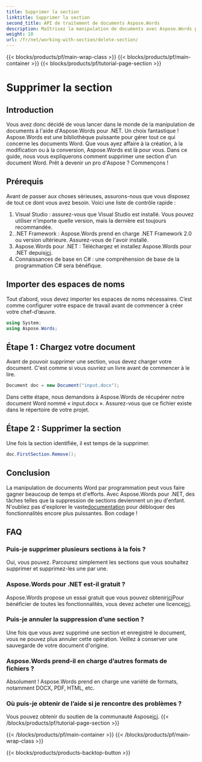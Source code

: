 ```yaml
---
title: Supprimer la section
linktitle: Supprimer la section
second_title: API de traitement de documents Aspose.Words
description: Maîtrisez la manipulation de documents avec Aspose.Words pour .NET. Apprenez à supprimer des sections de documents Word en quelques étapes simples.
weight: 10
url: /fr/net/working-with-section/delete-section/
---
```


{{< blocks/products/pf/main-wrap-class >}}
{{< blocks/products/pf/main-container >}}
{{< blocks/products/pf/tutorial-page-section >}}

# Supprimer la section

## Introduction

Vous avez donc décidé de vous lancer dans le monde de la manipulation de documents à l'aide d'Aspose.Words pour .NET. Un choix fantastique ! Aspose.Words est une bibliothèque puissante pour gérer tout ce qui concerne les documents Word. Que vous ayez affaire à la création, à la modification ou à la conversion, Aspose.Words est là pour vous. Dans ce guide, nous vous expliquerons comment supprimer une section d'un document Word. Prêt à devenir un pro d'Aspose ? Commençons !

## Prérequis

Avant de passer aux choses sérieuses, assurons-nous que vous disposez de tout ce dont vous avez besoin. Voici une liste de contrôle rapide :

1. Visual Studio : assurez-vous que Visual Studio est installé. Vous pouvez utiliser n’importe quelle version, mais la dernière est toujours recommandée.
2. .NET Framework : Aspose.Words prend en charge .NET Framework 2.0 ou version ultérieure. Assurez-vous de l'avoir installé.
3. Aspose.Words pour .NET : Téléchargez et installez Aspose.Words pour .NET depuis[ici](https://releases.aspose.com/words/net/).
4. Connaissances de base en C# : une compréhension de base de la programmation C# sera bénéfique.

## Importer des espaces de noms

Tout d’abord, vous devez importer les espaces de noms nécessaires. C’est comme configurer votre espace de travail avant de commencer à créer votre chef-d’œuvre.

```csharp
using System;
using Aspose.Words;
```

## Étape 1 : Chargez votre document

Avant de pouvoir supprimer une section, vous devez charger votre document. C'est comme si vous ouvriez un livre avant de commencer à le lire.

```csharp
Document doc = new Document("input.docx");
```

Dans cette étape, nous demandons à Aspose.Words de récupérer notre document Word nommé « input.docx ». Assurez-vous que ce fichier existe dans le répertoire de votre projet.

## Étape 2 : Supprimer la section

Une fois la section identifiée, il est temps de la supprimer.

```csharp
doc.FirstSection.Remove();
```


## Conclusion

 La manipulation de documents Word par programmation peut vous faire gagner beaucoup de temps et d'efforts. Avec Aspose.Words pour .NET, des tâches telles que la suppression de sections deviennent un jeu d'enfant. N'oubliez pas d'explorer le vaste[documentation](https://reference.aspose.com/words/net/) pour débloquer des fonctionnalités encore plus puissantes. Bon codage !

## FAQ

### Puis-je supprimer plusieurs sections à la fois ?
Oui, vous pouvez. Parcourez simplement les sections que vous souhaitez supprimer et supprimez-les une par une.

### Aspose.Words pour .NET est-il gratuit ?
 Aspose.Words propose un essai gratuit que vous pouvez obtenir[ici](https://releases.aspose.com/)Pour bénéficier de toutes les fonctionnalités, vous devez acheter une licence[ici](https://purchase.aspose.com/buy).

### Puis-je annuler la suppression d’une section ?
Une fois que vous avez supprimé une section et enregistré le document, vous ne pouvez plus annuler cette opération. Veillez à conserver une sauvegarde de votre document d'origine.

### Aspose.Words prend-il en charge d’autres formats de fichiers ?
Absolument ! Aspose.Words prend en charge une variété de formats, notamment DOCX, PDF, HTML, etc.

### Où puis-je obtenir de l’aide si je rencontre des problèmes ?
 Vous pouvez obtenir du soutien de la communauté Aspose[ici](https://forum.aspose.com/c/words/8).
{{< /blocks/products/pf/tutorial-page-section >}}

{{< /blocks/products/pf/main-container >}}
{{< /blocks/products/pf/main-wrap-class >}}

{{< blocks/products/products-backtop-button >}}
